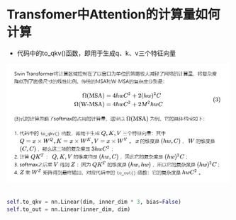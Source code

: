 # Transfomer中Attention的计算量如何计算

- 代码中的to_qkv()函数，即用于生成q、k、v三个特征向量

![Alt](assert/attention.png#pic_center=600x400)


```python

self.to_qkv = nn.Linear(dim, inner_dim * 3, bias=False)
self.to_out = nn.Linear(inner_dim, dim)

```